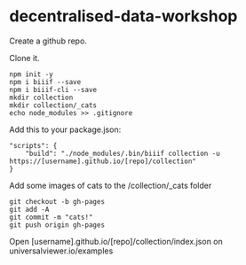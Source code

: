 # decentralised-data-workshop

Create a github repo.

Clone it.

    npm init -y
    npm i biiif --save
    npm i biiif-cli --save
    mkdir collection
    mkdir collection/_cats
    echo node_modules >> .gitignore

Add this to your package.json:

```
"scripts": {
    "build": "./node_modules/.bin/biiif collection -u https://[username].github.io/[repo]/collection"
}
```

Add some images of cats to the /collection/_cats folder

    git checkout -b gh-pages
    git add -A
    git commit -m "cats!"
    git push origin gh-pages

Open [username].github.io/[repo]/collection/index.json on universalviewer.io/examples
